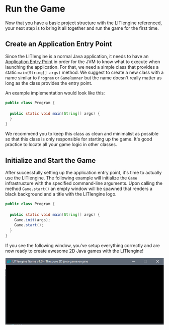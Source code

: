 # Run the Game

Now that you have a basic project structure with the LITIengine referenced, your next step is to bring it all together and run the game for the first time.

## Create an Application Entry Point

Since the LITIengine is a normal Java application, it needs to have an [Application Entry Point](https://docs.oracle.com/javase/tutorial/deployment/jar/appman.html) in order for the JVM to know what to execute when launching the application. For that, we need a simple class that provides a static `main(String[] args)` method. We suggest to create a new class with a name similar to `Program` or `GameRunner` but the name doesn't really matter as long as the class provides the entry point.

An example implementation would look like this:

```java
public class Program {

  public static void main(String[] args) {
  }
}
```

We recommend you to keep this class as clean and minimalist as possible so that this class is only responsible for starting up the game. It's good practice to locate all your game logic in other classes.

## Initialize and Start the Game

After successfully setting up the application entry point, it's time to actually use the LITIengine. The following example will initialize the `Game` infrastructure with the specified command-line arguments. Upon calling the method `Game.start()` an empty window will be spawned that renders a black background and a title with the LITIengine logo.

```java
public class Program {

  public static void main(String[] args) {
    Game.init(args);
    Game.start();
  }
}
```

If you see the following window, you’ve setup everything correctly and are now ready to create awesome 2D Java games with the LITIengine!

![Empty LITIengine Window](../../.gitbook/assets/empty-litiengine-window.png)

